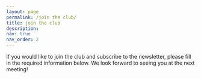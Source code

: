 ```yaml
---
layout: page
permalink: /join the club/
title: join the club
description: 
nav: true
nav_order: 2
---
```


If you would like to join the club and subscribe to the newsletter, please fill in the required information below. We look forward to seeing you at the next meeting!
